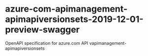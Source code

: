 # azure-com-apimanagement-apimapiversionsets-2019-12-01-preview-swagger
OpenAPI specification for azure.com API vapimanagement-apimapiversionsets
